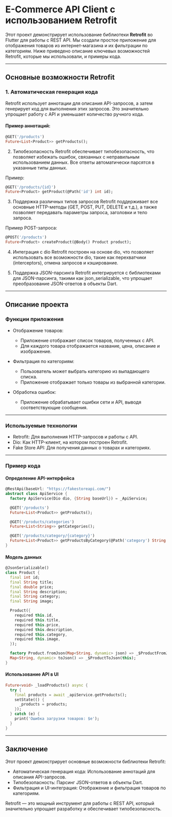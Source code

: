 # E-Commerce API Client с использованием Retrofit

Этот проект демонстрирует использование библиотеки **Retrofit** во Flutter для работы с REST API. Мы создали простое приложение для отображения товаров из интернет-магазина и их фильтрации по категориям. Ниже приведено описание ключевых возможностей Retrofit, которые мы использовали, и примеры кода.

---

## **Основные возможности Retrofit**

### 1. **Автоматическая генерация кода**
Retrofit использует аннотации для описания API-запросов, а затем генерирует код для выполнения этих запросов. Это значительно упрощает работу с API и уменьшает количество ручного кода.

#### Пример аннотаций:
```dart
@GET('/products')
Future<List<Product>> getProducts();
```
2. Типобезопасность
Retrofit обеспечивает типобезопасность, что позволяет избежать ошибок, связанных с неправильным использованием данных. Все ответы автоматически парсятся в указанные типы данных.

Пример:
```dart
@GET('/products/{id}')
Future<Product> getProduct(@Path('id') int id);
```
3. Поддержка различных типов запросов
Retrofit поддерживает все основные HTTP-методы (GET, POST, PUT, DELETE и т.д.), а также позволяет передавать параметры запроса, заголовки и тело запроса.

Пример POST-запроса:
```dart
@POST('/products')
Future<Product> createProduct(@Body() Product product);
```
4. Интеграция с dio
Retrofit построен на основе dio, что позволяет использовать все возможности dio, такие как перехватчики (interceptors), отмена запросов и кэширование.


5. Поддержка JSON-парсинга
Retrofit интегрируется с библиотеками для JSON-парсинга, такими как json_serializable, что упрощает преобразование JSON-ответов в объекты Dart.

---

## Описание проекта
### Функции приложения
- Отображение товаров:
  - Приложение отображает список товаров, полученных с API. 
  - Для каждого товара отображается название, цена, описание и изображение.

- Фильтрация по категориям:
  - Пользователь может выбрать категорию из выпадающего списка. 
  - Приложение отображает только товары из выбранной категории.

- Обработка ошибок:
  - Приложение обрабатывает ошибки сети и API, выводя соответствующие сообщения.

---

### Используемые технологии
- Retrofit: Для выполнения HTTP-запросов и работы с API.
- Dio: Как HTTP-клиент, на котором построен Retrofit.
- Fake Store API: Для получения данных о товарах и категориях.

---

### Пример кода
#### Определение API-интерфейса
```dart
@RestApi(baseUrl: "https://fakestoreapi.com/")
abstract class ApiService {
  factory ApiService(Dio dio, {String baseUrl}) = _ApiService;

  @GET('/products')
  Future<List<Product>> getProducts();

  @GET('/products/categories')
  Future<List<String>> getCategories();

  @GET('/products/category/{category}')
  Future<List<Product>> getProductsByCategory(@Path('category') String category);
}
```

#### Модель данных
```dart
@JsonSerializable()
class Product {
  final int id;
  final String title;
  final double price;
  final String description;
  final String category;
  final String image;

  Product({
    required this.id,
    required this.title,
    required this.price,
    required this.description,
    required this.category,
    required this.image,
  });

  factory Product.fromJson(Map<String, dynamic> json) => _$ProductFromJson(json);
  Map<String, dynamic> toJson() => _$ProductToJson(this);
}
```

#### Использование API в UI
```dart
Future<void> _loadProducts() async {
  try {
    final products = await _apiService.getProducts();
    setState(() {
      _products = products;
    });
  } catch (e) {
    print('Ошибка загрузки товаров: $e');
  }
}
```

---


## Заключение
Этот проект демонстрирует основные возможности библиотеки Retrofit:
- Автоматическая генерация кода: Использование аннотаций для описания API-запросов.
- Типобезопасность: Парсинг JSON-ответов в объекты Dart.
- Фильтрация и UI-интеграция: Отображение и фильтрация товаров по категориям.

Retrofit — это мощный инструмент для работы с REST API, который значительно упрощает разработку и обеспечивает типобезопасность.
